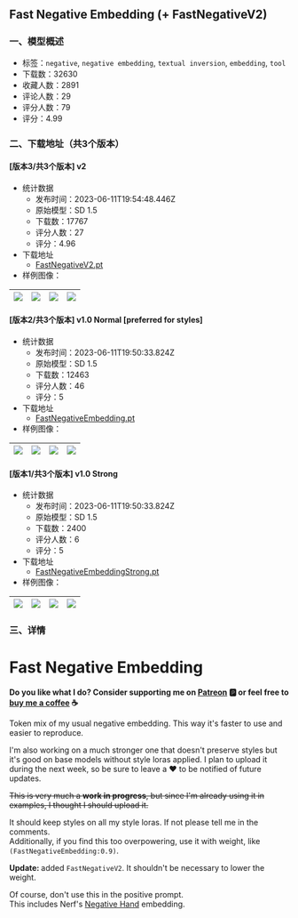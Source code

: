 ## Fast Negative Embedding (+ FastNegativeV2)
### 一、模型概述

- 标签：`negative`, `negative embedding`, `textual inversion`, `embedding`, `tool`
- 下载数：32630
- 收藏人数：2891
- 评论人数：29
- 评分人数：79
- 评分：4.99

### 二、下载地址（共3个版本）

#### [版本3/共3个版本] v2

- 统计数据
  - 发布时间：2023-06-11T19:54:48.446Z
  - 原始模型：SD 1.5
  - 下载数：17767
  - 评分人数：27
  - 评分：4.96
- 下载地址
  - [FastNegativeV2.pt](https://civitai.com/api/download/models/94057)
- 样例图像：

| <img src="https://image.civitai.com/xG1nkqKTMzGDvpLrqFT7WA/966617fd-89bc-4909-b51b-c4558af5aaf7/width=450/1113092.jpeg" /> | <img src="https://image.civitai.com/xG1nkqKTMzGDvpLrqFT7WA/fdbc324d-b0a2-4285-aee7-fc0c3de2f57b/width=450/1113093.jpeg" /> | <img src="https://image.civitai.com/xG1nkqKTMzGDvpLrqFT7WA/658c662e-2448-4427-8618-c1e2868783a3/width=450/1113099.jpeg" /> | <img src="https://image.civitai.com/xG1nkqKTMzGDvpLrqFT7WA/becb9146-8ab8-4ebc-b51a-105bcbcdd2f1/width=450/1113125.jpeg" /> |
| ---- | ---- | ---- | ---- |

#### [版本2/共3个版本] v1.0 Normal [preferred for styles]

- 统计数据
  - 发布时间：2023-06-11T19:50:33.824Z
  - 原始模型：SD 1.5
  - 下载数：12463
  - 评分人数：46
  - 评分：5
- 下载地址
  - [FastNegativeEmbedding.pt](https://civitai.com/api/download/models/76712)
- 样例图像：

| <img src="https://image.civitai.com/xG1nkqKTMzGDvpLrqFT7WA/e6877c99-6167-48b7-883f-f78b516b3416/width=450/886029.jpeg" /> | <img src="https://image.civitai.com/xG1nkqKTMzGDvpLrqFT7WA/e5417bf6-0f79-4036-aa94-a44d5857676e/width=450/865879.jpeg" /> | <img src="https://image.civitai.com/xG1nkqKTMzGDvpLrqFT7WA/cd1cb436-07ba-4815-b457-9eeb0e0467d8/width=450/862630.jpeg" /> | <img src="https://image.civitai.com/xG1nkqKTMzGDvpLrqFT7WA/d0a4b3f5-e47b-4f78-a2d0-5e7963d1baed/width=450/865652.jpeg" /> |
| ---- | ---- | ---- | ---- |

#### [版本1/共3个版本] v1.0 Strong

- 统计数据
  - 发布时间：2023-06-11T19:50:33.824Z
  - 原始模型：SD 1.5
  - 下载数：2400
  - 评分人数：6
  - 评分：5
- 下载地址
  - [FastNegativeEmbeddingStrong.pt](https://civitai.com/api/download/models/76985)
- 样例图像：

| <img src="https://image.civitai.com/xG1nkqKTMzGDvpLrqFT7WA/0c11c0a7-88a6-4b70-8d4e-636c06b9d6a9/width=450/865642.jpeg" /> | <img src="https://image.civitai.com/xG1nkqKTMzGDvpLrqFT7WA/a48a1de5-0b32-416a-83ee-152d3e9b438a/width=450/863859.jpeg" /> | <img src="https://image.civitai.com/xG1nkqKTMzGDvpLrqFT7WA/d2112e6a-a1fd-41eb-9212-7accbc162cd3/width=450/863288.jpeg" /> | <img src="https://image.civitai.com/xG1nkqKTMzGDvpLrqFT7WA/c6780899-7829-496a-82a7-60ba51e75ca3/width=450/865875.jpeg" /> |
| ---- | ---- | ---- | ---- |


### 三、详情
<h1 id="heading-94">Fast Negative Embedding</h1><p><strong>Do you like what I do? Consider supporting me on </strong><a target="_blank" rel="ugc" href="https://www.patreon.com/Lykon275"><strong>Patreon</strong></a><strong> 🅿️ or feel free to </strong><a target="_blank" rel="ugc" href="https://snipfeed.co/lykon"><strong>buy me a coffee</strong></a><strong> ☕</strong><br /></p><p>Token mix of my usual negative embedding. This way it's faster to use and easier to reproduce.</p><p>I'm also working on a much stronger one that doesn't preserve styles but it's good on base models without style loras applied. I plan to upload it during the next week, so be sure to leave a ❤️ to be notified of future updates.</p><p><s>This is very much a </s><strong><s>work in progress</s></strong><s>, but since I'm already using it in examples, I thought I should upload it.</s></p><p>It should keep styles on all my style loras. If not please tell me in the comments. <br />Additionally, if you find this too overpowering, use it with weight, like <code>(FastNegativeEmbedding:0.9)</code>.</p><p><strong>Update: </strong>added <code>FastNegativeV2</code>. It shouldn't be necessary to lower the weight.</p><p></p><p>Of course, don't use this in the positive prompt.<br />This includes Nerf's <a target="_blank" rel="ugc" href="https://civitai.com/models/56519/negativehand-negative-embedding">Negative Hand</a> embedding.</p><p></p>